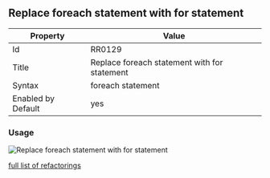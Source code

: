 ## Replace foreach statement with for statement

Property | Value
--- | ---
Id|RR0129
Title|Replace foreach statement with for statement
Syntax|foreach statement
Enabled by Default|yes

### Usage

![Replace foreach statement with for statement](../../images/refactorings/ReplaceForEachWithFor.png)

[full list of refactorings](Refactorings.md)